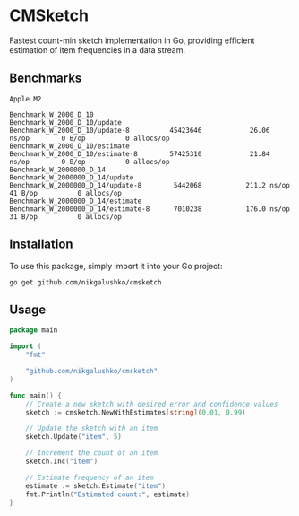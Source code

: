 # CMSketch

Fastest count-min sketch implementation in Go, providing efficient estimation of item frequencies in a data stream.

## Benchmarks

`Apple M2`

```
Benchmark_W_2000_D_10
Benchmark_W_2000_D_10/update
Benchmark_W_2000_D_10/update-8         	45423646	        26.06 ns/op	       0 B/op	       0 allocs/op
Benchmark_W_2000_D_10/estimate
Benchmark_W_2000_D_10/estimate-8       	57425310	        21.84 ns/op	       0 B/op	       0 allocs/op
Benchmark_W_2000000_D_14
Benchmark_W_2000000_D_14/update
Benchmark_W_2000000_D_14/update-8      	 5442068	       211.2 ns/op	      41 B/op	       0 allocs/op
Benchmark_W_2000000_D_14/estimate
Benchmark_W_2000000_D_14/estimate-8    	 7010238	       176.0 ns/op	      31 B/op	       0 allocs/op
```

## Installation

To use this package, simply import it into your Go project:

```shell
go get github.com/nikgalushko/cmsketch
```

## Usage

```go
package main

import (
    "fmt"

    "github.com/nikgalushko/cmsketch"
)

func main() {
    // Create a new sketch with desired error and confidence values
    sketch := cmsketch.NewWithEstimates[string](0.01, 0.99)

    // Update the sketch with an item
    sketch.Update("item", 5)

    // Increment the count of an item
    sketch.Inc("item")

    // Estimate frequency of an item
    estimate := sketch.Estimate("item")
    fmt.Println("Estimated count:", estimate)
}
```